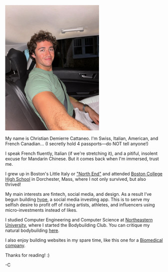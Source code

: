 <img src="IMG_0051.JPG" alt="Example Image" width="300">

My name is Christian Demierre Cattaneo. I'm Swiss, Italian, American, and French Canadian... (I secretly hold 4 passports—do NOT tell anyone!)

I speak French fluently, Italian (if we're stretching it), and a pitiful, insolent excuse for Mandarin Chinese. But it comes back when I'm immersed, trust me.

I grew up in Boston's Little Italy or ["North End"](https://en.wikipedia.org/wiki/North_End,_Boston) and attended [Boston College High School](https://en.wikipedia.org/wiki/Boston_College_High_School) in Dorchester, Mass, where I not only survived, but also thrived!

My main interests are fintech, social media, and design. As a result I’ve begun building [hype](https://gethype.webflow.io/), a social media investing app. This is to serve my selfish desire to profit off of rising artists, athletes, and influencers using micro-investments instead of likes.

I studied Computer Engineering and Computer Science at [Northeastern University](https://en.wikipedia.org/wiki/Northeastern_University), where I started the Bodybuilding Club. You can critique my natural bodybuilding [here](https://www.instagram.com/zorbbrah/).

I also enjoy building websites in my spare time, like this one for a [Biomedical company](https://www.ais-imaging.com/).

Thanks for reading! :)

-C
